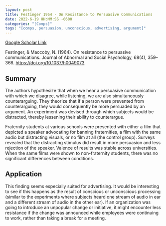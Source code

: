 ```yaml
---
layout: post
title: Festinger 1964 - On Resistance to Persuasive Communications
date: 2022-6-19 HH:MM:SS -0600
categories: "[Comps]"
tags: "[comps, persuasion, unconscious, advertising, argument]"
---
```

[Google Scholar Link](https://scholar.google.com/scholar?hl=en&as_sdt=0%2C45&as_vis=1&q=On+resistance+to+persuasive+communications.&btnG=)

Festinger, & Maccoby, N. (1964). On resistance to persuasive communications. Journal of Abnormal and Social Psychology, 68(4), 359–366. https://doi.org/10.1037/h0049073

## Summary
The authors hypothesize that when we hear a persuasive communication with which we disagree, while listening, we are also simultaneously counterarguing.  They theorize that if a person were prevented from counterarguing, they would consequently be more persuaded by an argument.  An experiment was devised through which subjects would be distracted, thereby lessening their ability to counterargue.

Fraternity students at various schools were presented with either a film that depicted a speaker advocating for banning fraternities, a film with the same audio but distracting visuals, or no film at all (the control group).  Surveys revealed that the distracting stimulus did result in more persuasion and less rejection of the speaker.  Valence of results was stable across universities.  When the same films were shown to non-fraternity students, there was no significant differences between conditions.

## Application
This finding seems especially suited for advertising.  It would be interesting to see if this happens as the result of conscious or unconscious processing (similar to the experiments where subjects heard one stream of audio in ear and a different stream of audio in the other ear).  If an organization was going to introduce an unpopular change or initiative, it might encounter less resistance if the change was announced while employees were continuing to work, rather than taking a break for a meeting.
